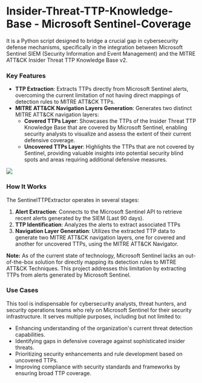 # Insider-Threat-TTP-Knowledge-Base - Microsoft Sentinel-Coverage

It is a Python script designed to bridge a crucial gap in cybersecurity defense mechanisms, specifically in the integration between Microsoft Sentinel SIEM (Security Information and Event Management) and the MITRE ATT&CK Insider Threat TTP Knowledge Base v2. 


### Key Features

- **TTP Extraction**: Extracts TTPs directly from Microsoft Sentinel alerts, overcoming the current limitation of not having direct mappings of detection rules to MITRE ATT&CK TTPs.
- **MITRE ATT&CK Navigation Layers Generation**: Generates two distinct MITRE ATT&CK navigation layers:
    - **Covered TTPs Layer**: Showcases the TTPs of the Insider Threat TTP Knowledge Base that are covered by Microsoft Sentinel, enabling security analysts to visualize and assess the extent of their current defensive coverage.
    - **Uncovered TTPs Layer**: Highlights the TTPs that are not covered by Sentinel, providing valuable insights into potential security blind spots and areas requiring additional defensive measures.

![](https://i.imgur.com/kQPGu5F.png)

### How It Works

The SentinelTTPExtractor operates in several stages:

1. **Alert Extraction**: Connects to the Microsoft Sentinel API to retrieve recent alerts generated by the SIEM (Last 90 days).
2. **TTP Identification**: Analyzes the alerts to extract associated TTPs
3. **Navigation Layer Generation**: Utilizes the extracted TTP data to generate two MITRE ATT&CK navigation layers, one for covered and another for uncovered TTPs, using the MITRE ATT&CK Navigator.

**Note:** As of the current state of technology, Microsoft Sentinel lacks an out-of-the-box solution for directly mapping its detection rules to MITRE ATT&CK Techniques. This project addresses this limitation by extracting TTPs from alerts generated by Microsoft Sentinel.

### Use Cases

This tool is indispensable for cybersecurity analysts, threat hunters, and security operations teams who rely on Microsoft Sentinel for their security infrastructure. It serves multiple purposes, including but not limited to:

- Enhancing understanding of the organization's current threat detection capabilities.
- Identifying gaps in defensive coverage against sophisticated insider threats.
- Prioritizing security enhancements and rule development based on uncovered TTPs.
- Improving compliance with security standards and frameworks by ensuring broad TTP coverage.

